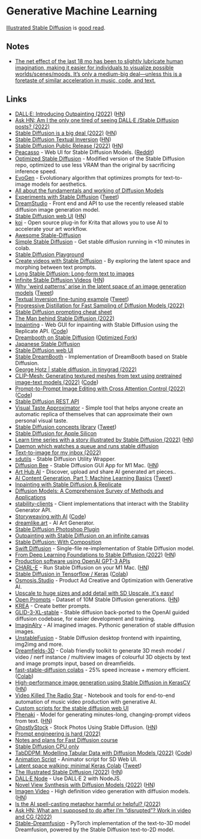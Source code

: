 # Generative Machine Learning

[Illustrated Stable Diffusion](https://jalammar.github.io/illustrated-stable-diffusion/) is [good read](https://news.ycombinator.com/item?id=33084205).

## Notes

- [The net effect of the last 18 mo has been to slightly lubricate human imagination, making it easier for individuals to visualize possible worlds/scenes/moods. It’s only a medium-big deal—unless this is a foretaste of similar acceleration in music, code, and text.](https://twitter.com/Ted_Underwood/status/1566787680872157185)

## Links

- [DALL·E: Introducing Outpainting (2022)](https://openai.com/blog/dall-e-introducing-outpainting/) ([HN](https://news.ycombinator.com/item?id=32664507))
- [Ask HN: Am I the only one tired of seeing DALL·E /Stable Diffusion posts? (2022)](https://news.ycombinator.com/item?id=32665587)
- [Stable Diffusion is a big deal (2022)](https://simonwillison.net/2022/Aug/29/stable-diffusion/) ([HN](https://news.ycombinator.com/item?id=32634074))
- [Stable Diffusion Textual Inversion](https://github.com/hlky/sd-enable-textual-inversion) ([HN](https://news.ycombinator.com/item?id=32643564))
- [Stable Diffusion Public Release (2022)](https://stability.ai/blog/stable-diffusion-public-release) ([HN](https://news.ycombinator.com/item?id=32555028))
- [Peacasso](https://github.com/victordibia/peacasso) - Web UI for Stable Diffusion Models. ([Reddit](https://www.reddit.com/r/MachineLearning/comments/x5w9py/p_peacasso_a_web_ui_for_stable_diffusion_models/))
- [Optimized Stable Diffusion](https://github.com/basujindal/stable-diffusion) - Modified version of the Stable Diffusion repo, optimized to use less VRAM than the original by sacrificing inference speed.
- [EvoGen](https://github.com/MagnusPetersen/EvoGen-Prompt-Evolution) - Evolutionary algorithm that optimizes prompts for text-to-image models for aesthetics.
- [All about the fundamentals and working of Diffusion Models](https://github.com/AakashKumarNain/diffusion_models)
- [Experiments with Stable Diffusion](https://github.com/justinpinkney/stable-diffusion) ([Tweet](https://twitter.com/Buntworthy/status/1566744186153484288))
- [DreamStudio](https://beta.dreamstudio.ai/dream) - Front end and API to use the recently released stable diffusion image generation model.
- [Stable Diffusion web UI](https://github.com/AUTOMATIC1111/stable-diffusion-webui) ([HN](https://news.ycombinator.com/item?id=32784181))
- [koi](https://github.com/nousr/koi) - Open source plug-in for Krita that allows you to use AI to accelerate your art workflow.
- [Awesome Stable-Diffusion](https://github.com/awesome-stable-diffusion/awesome-stable-diffusion)
- [Simple Stable Diffusion](https://github.com/hackclub/simple-stable-diffusion) - Get stable diffusion running in <10 minutes in colab.
- [Stable Diffusion Playground](https://github.com/gordicaleksa/stable_diffusion_playground)
- [Create videos with Stable Diffusion](https://github.com/nateraw/stable-diffusion-videos) - By exploring the latent space and morphing between text prompts.
- [Long Stable Diffusion: Long-form text to images](https://github.com/sharonzhou/long_stable_diffusion)
- [Infinite Stable Diffusion Videos](https://orbdog.com/) ([HN](https://news.ycombinator.com/item?id=32720924))
- [Why 'weird patterns' arise in the latent space of an image generation models](https://twitter.com/mattskala/status/1567300206969982979) ([Tweet](https://twitter.com/ai_curio/status/1567253704872427520))
- [Textual Inversion fine-tuning example](https://github.com/huggingface/diffusers/tree/main/examples/textual_inversion) ([Tweet](https://twitter.com/psuraj28/status/1567212122970685442))
- [Progressive Distillation for Fast Sampling of Diffusion Models (2022)](https://arxiv.org/abs/2202.00512)
- [Stable Diffusion prompting cheat sheet](https://moritz.pm/posts/parameters)
- [The Man behind Stable Diffusion (2022)](https://www.youtube.com/watch?v=YQ2QtKcK2dA)
- [Inpainting](https://inpainter.vercel.app/) - Web GUI for inpainting with Stable Diffusion using the Replicate API. ([Code](https://github.com/zeke/inpainter))
- [Dreambooth on Stable Diffusion](https://github.com/XavierXiao/Dreambooth-Stable-Diffusion) ([Optimized Fork](https://github.com/gammagec/Dreambooth-SD-optimized))
- [Japanese Stable Diffusion](https://github.com/rinnakk/japanese-stable-diffusion)
- [Stable Diffusion web UI](https://github.com/sd-webui/stable-diffusion-webui)
- [Stable DreamBooth](https://github.com/Victarry/stable-dreambooth) - Implementation of DreamBooth based on Stable Diffusion.
- [George Hotz | stable diffusion, in tinygrad (2022)](https://www.youtube.com/watch?v=4V9VHt_YwFQ)
- [CLIP-Mesh: Generating textured meshes from text using pretrained image-text models (2022)](https://www.nasir.lol/clipmesh) ([Code](https://github.com/NasirKhalid24/CLIP-Mesh))
- [Prompt-to-Prompt Image Editing with Cross Attention Control (2022)](https://arxiv.org/abs/2208.01626) ([Code](https://github.com/bloc97/CrossAttentionControl))
- [Stable Diffusion REST API](https://github.com/yuanqing/stable-diffusion-rest-api)
- [Visual Taste Approximator](https://github.com/SelfishGene/visual_taste_approximator) - Simple tool that helps anyone create an automatic replica of themselves that can approximate their own personal visual taste.
- [Stable Diffusion concepts library](https://huggingface.co/sd-concepts-library) ([Tweet](https://twitter.com/karpathy/status/1568644275247923206))
- [Stable Diffusion for Apple Silicon](https://github.com/FahimF/sd-gui)
- [Learn time series with a story illustrated by Stable Diffusion (2022)](https://tigyog.app/d/L-8D8R2yeXLY/r/an-everyday-look-at-time-series) ([HN](https://news.ycombinator.com/item?id=32768005))
- [Daemon which watches a queue and runs stable diffusion](https://github.com/w4ffl35/stablediffusiond)
- [Text-to-image for my inbox (2022)](https://www.kmjn.org/notes/txt2img_email_visualization.html)
- [sdutils](https://github.com/newsbubbles/sdutils) - Stable Diffusion Utility Wrapper.
- [Diffusion Bee](https://github.com/divamgupta/diffusionbee-stable-diffusion-ui) - Stable Diffusion GUI App for M1 Mac. ([HN](https://news.ycombinator.com/item?id=32804695))
- [Art Hub AI](https://arthub.ai/) - Discover, upload and share AI generated art pieces..
- [AI Content Generation, Part 1: Machine Learning Basics](https://www.jonstokes.com/p/ai-content-generation-part-1-machine) ([Tweet](https://twitter.com/jonst0kes/status/1569400246714908672))
- [Inpainting with Stable Diffusion & Replicate](https://inpainter.vercel.app/)
- [Diffusion Models: A Comprehensive Survey of Methods and Applications](https://github.com/YangLing0818/Diffusion-Models-Papers-Survey-Taxonomy)
- [stability-clients](https://github.com/Stability-AI/stability-sdk) - Client implementations that interact with the Stability Generator API.
- [Storyweaving with AI](https://webaverse.ghost.io/storyweaving-with-ai/) ([Code](https://github.com/webaverse/lore-engine))
- [dreamlike.art](https://dreamlike.art/) - AI Art Generator.
- [Stable Diffusion Photoshop Plugin](https://christiancantrell.com/#ai-ml)
- [Outpainting with Stable Diffusion on an infinite canvas](https://github.com/lkwq007/stablediffusion-infinity)
- [Stable Diffusion: With Composition](https://github.com/Slickytail/stable-diffusion-compositional)
- [Swift Diffusion](https://github.com/liuliu/swift-diffusion) - Single-file re-implementation of Stable Diffusion model.
- [From Deep Learning Foundations to Stable Diffusion (2022)](https://www.fast.ai/posts/part2-2022.html) ([HN](https://news.ycombinator.com/item?id=32864783))
- [Production software using OpenAI GPT-3 APIs](https://twitter.com/simonw/status/1570820425877434368)
- [CHARL-E](https://github.com/cbh123/charl-e) - Run Stable Diffusion on your M1 Mac. ([HN](https://news.ycombinator.com/item?id=32878626))
- [Stable Diffusion in Tensorflow / Keras](https://github.com/divamgupta/stable-diffusion-tensorflow) ([Colab](https://colab.research.google.com/drive/1fBlfPsL5DEscub0O_3oJNnJbON4w3EKq?usp=sharing))
- [Osmosis.Studio](http://osmosis.studio/) - Product Ad Creative and Optimization with Generative AI.
- [Upscale to huge sizes and add detail with SD Upscale, it's easy!](https://www.reddit.com/r/StableDiffusion/comments/xkjjf9/upscale_to_huge_sizes_and_add_detail_with_sd/)
- [Open Prompts](https://github.com/krea-ai/open-prompts) - Dataset of 10M Stable Diffusion generations. ([HN](https://news.ycombinator.com/item?id=32943224))
- [KREA](https://www.krea.ai/) - Create better prompts.
- [GLID-3-XL-stable](https://github.com/Jack000/glid-3-xl-stable) - Stable diffusion back-ported to the OpenAI guided diffusion codebase, for easier development and training.
- [ImaginAIry](https://github.com/brycedrennan/imaginAIry) - AI imagined images. Pythonic generation of stable diffusion images.
- [UnstableFusion](https://github.com/ahrm/UnstableFusion) - Stable Diffusion desktop frontend with inpainting, img2img and more.
- [Dreamfields-3D](https://github.com/shengyu-meng/dreamfields-3D) - Colab friendly toolkit to generate 3D mesh model / video / nerf instance / multiview images of colourful 3D objects by text and image prompts input, based on dreamfields.
- [fast-stable-diffusion colabs](https://github.com/TheLastBen/fast-stable-diffusion) - 25% speed increase + memory efficient. ([Colab](https://colab.research.google.com/github/TheLastBen/fast-stable-diffusion/blob/main/fast_stable_diffusion_AUTOMATIC1111.ipynb))
- [High-performance image generation using Stable Diffusion in KerasCV](https://keras.io/guides/keras_cv/generate_images_with_stable_diffusion/) ([HN](https://news.ycombinator.com/item?id=33005585))
- [Video Killed The Radio Star](https://github.com/dmarx/video-killed-the-radio-star) - Notebook and tools for end-to-end automation of music video production with generative AI.
- [Custom scripts for the stable diffusion web UI](https://github.com/Pfaeff/sd-web-ui-scripts)
- [Phenaki](https://phenaki.video/) - Model for generating minutes-long, changing-prompt videos from text. ([HN](https://news.ycombinator.com/item?id=33025189))
- [GhostlyStock](https://www.ghostlystock.com/) - Stock Photos Using Stable Diffusion. ([HN](https://news.ycombinator.com/item?id=33038117))
- [Prompt engineering is hard (2022)](https://xeiaso.net/blog/prompt-engineering)
- [Notes and plans for Fast Diffusion course](https://github.com/fastai/fastdiffusion)
- [Stable Diffusion CPU only](https://github.com/darkhemic/stable-diffusion-cpuonly)
- [TabDDPM: Modelling Tabular Data with Diffusion Models (2022)](https://arxiv.org/abs/2209.15421) ([Code](https://github.com/rotot0/tab-ddpm))
- [Animation Script](https://github.com/Animator-Anon/Animator) - Animator script for SD Web UI.
- [Latent space walking: minimal Keras Colab](https://colab.research.google.com/drive/1C2UhtHvHYzkdidFd_CfZTimuwJ0oH3SA?usp=sharing) ([Tweet](https://twitter.com/fchollet/status/1577069074802421760))
- [The Illustrated Stable Diffusion (2022)](https://jalammar.github.io/illustrated-stable-diffusion/) ([HN](https://news.ycombinator.com/item?id=33084205))
- [DALL·E Node](https://github.com/ezzcodeezzlife/dalle-node) - Use DALL·E 2 with NodeJS.
- [Novel View Synthesis with Diffusion Models (2022)](https://3d-diffusion.github.io/) ([HN](https://news.ycombinator.com/item?id=33085837))
- [Imagen Video](https://imagen.research.google/video/) - High definition video generation with diffusion models. ([HN](https://news.ycombinator.com/item?id=33098704))
- [Is the AI spell-casting metaphor harmful or helpful? (2022)](https://simonwillison.net/2022/Oct/5/spell-casting/)
- [Ask HN: What am I supposed to do after I’m “disrupted”? Work in video and CG (2022)](https://news.ycombinator.com/item?id=33099182)
- [Stable-Dreamfusion](https://github.com/ashawkey/stable-dreamfusion) - PyTorch implementation of the text-to-3D model Dreamfusion, powered by the Stable Diffusion text-to-2D model.
